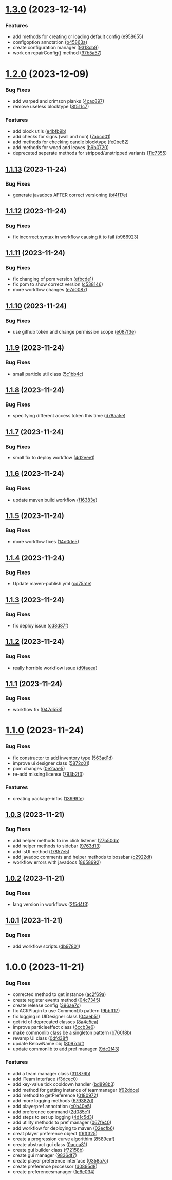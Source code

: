 # [1.3.0](https://github.com/AirshipCraft/AC-CommonLib/compare/v1.2.0...v1.3.0) (2023-12-14)


### Features

* add methods for creating or loading default config ([e958655](https://github.com/AirshipCraft/AC-CommonLib/commit/e9586551be2964dea59a1bee19e10ab81d6baba2))
* configoption annotation ([b45863a](https://github.com/AirshipCraft/AC-CommonLib/commit/b45863a13b9385fb5794478818a27f4e125ecba5))
* create configuration manager ([9318cb9](https://github.com/AirshipCraft/AC-CommonLib/commit/9318cb983941a50aa1c03340720e02781925f163))
* work on repairConfig() method ([97b5a57](https://github.com/AirshipCraft/AC-CommonLib/commit/97b5a57891547ee6e34f00c2fa800017f37bb6ff))

# [1.2.0](https://github.com/AirshipCraft/AC-CommonLib/compare/v1.1.13...v1.2.0) (2023-12-09)

### Bug Fixes

* add warped and crimson
  planks ([4cac897](https://github.com/AirshipCraft/AC-CommonLib/commit/4cac897dee1c0e436b894017a13df9c13d5ef96e))
* remove useless
  blocktype ([8f511c7](https://github.com/AirshipCraft/AC-CommonLib/commit/8f511c73bbdfbeea593b0a02198976b680d53f6a))

### Features

* add block
  utils ([e4bfb9b](https://github.com/AirshipCraft/AC-CommonLib/commit/e4bfb9bef9deb4ce450a6f621639fbe8d5c70412))
* add checks for signs (wall and
  non) ([7abcd01](https://github.com/AirshipCraft/AC-CommonLib/commit/7abcd01cfcd415264fbe6b5172a6b725f4412cb6))
* add methods for checking candle
  blocktype ([fe0be82](https://github.com/AirshipCraft/AC-CommonLib/commit/fe0be8253f4aebbb2a2a0274f8ba3ebc0e96080d))
* add methods for wood and
  leaves ([b9b0720](https://github.com/AirshipCraft/AC-CommonLib/commit/b9b0720436cc527276faca0f7980e9454d0470c4))
* deprecated seperate methods for stripped/unstripped
  variants ([11c7355](https://github.com/AirshipCraft/AC-CommonLib/commit/11c7355de8f5cc01b31e5c5dcea23dd286655c33))

## [1.1.13](https://github.com/AirshipCraft/AC-CommonLib/compare/v1.1.12...v1.1.13) (2023-11-24)

### Bug Fixes

* generate javadocs AFTER correct
  versioning ([bf4f17e](https://github.com/AirshipCraft/AC-CommonLib/commit/bf4f17e0c06d6d5c821aa7d7dc4ee52ed818d7d6))

## [1.1.12](https://github.com/AirshipCraft/AC-CommonLib/compare/v1.1.11...v1.1.12) (2023-11-24)

### Bug Fixes

* fix incorrect syntax in workflow causing it to
  fail ([b966923](https://github.com/AirshipCraft/AC-CommonLib/commit/b966923c89b8198d9ac3f2ba4a83e34bce33971c))

## [1.1.11](https://github.com/AirshipCraft/AC-CommonLib/compare/v1.1.10...v1.1.11) (2023-11-24)

### Bug Fixes

* fix changing of pom
  version ([efbcde1](https://github.com/AirshipCraft/AC-CommonLib/commit/efbcde122e6e79a45ab4dfdacc7eecb8c4cb8dc5))
* fix pom to show correct
  version ([c538146](https://github.com/AirshipCraft/AC-CommonLib/commit/c538146533d3bc5ac822d7f3c8bbb5a0fefdd734))
* more workflow
  changes ([e7d0087](https://github.com/AirshipCraft/AC-CommonLib/commit/e7d0087724f09adc0608e1a47d620a580b8303db))

## [1.1.10](https://github.com/AirshipCraft/AC-CommonLib/compare/v1.1.9...v1.1.10) (2023-11-24)

### Bug Fixes

* use github token and change permission
  scope ([e087f3e](https://github.com/AirshipCraft/AC-CommonLib/commit/e087f3e37ff238850ffd47e0838c27a79b332272))

## [1.1.9](https://github.com/AirshipCraft/AC-CommonLib/compare/v1.1.8...v1.1.9) (2023-11-24)

### Bug Fixes

* small particle util
  class ([5c1bb4c](https://github.com/AirshipCraft/AC-CommonLib/commit/5c1bb4cb65128ad6b9edab99dcbccdff7d7f8cd9))

## [1.1.8](https://github.com/AirshipCraft/AC-CommonLib/compare/v1.1.7...v1.1.8) (2023-11-24)

### Bug Fixes

* specifying different access token this
  time ([d78aa5e](https://github.com/AirshipCraft/AC-CommonLib/commit/d78aa5e609b05bb50ec2804bfe01d5297af9069f))

## [1.1.7](https://github.com/AirshipCraft/AC-CommonLib/compare/v1.1.6...v1.1.7) (2023-11-24)

### Bug Fixes

* small fix to deploy
  workflow ([4d2eee1](https://github.com/AirshipCraft/AC-CommonLib/commit/4d2eee1db36229eaa47993b4bd7484461a12dc6d))

## [1.1.6](https://github.com/AirshipCraft/AC-CommonLib/compare/v1.1.5...v1.1.6) (2023-11-24)

### Bug Fixes

* update maven build
  workflow ([f16383e](https://github.com/AirshipCraft/AC-CommonLib/commit/f16383e2821401876e4d692bf2bd17f68709bf50))

## [1.1.5](https://github.com/AirshipCraft/AC-CommonLib/compare/v1.1.4...v1.1.5) (2023-11-24)

### Bug Fixes

* more workflow
  fixes ([14d0de5](https://github.com/AirshipCraft/AC-CommonLib/commit/14d0de53bc7dcfe7aa88f0433addb787c70bb21b))

## [1.1.4](https://github.com/AirshipCraft/AC-CommonLib/compare/v1.1.3...v1.1.4) (2023-11-24)

### Bug Fixes

* Update
  maven-publish.yml ([cd75a1e](https://github.com/AirshipCraft/AC-CommonLib/commit/cd75a1e1153cf2b2260cff301b9a6c887ba5e1da))

## [1.1.3](https://github.com/AirshipCraft/AC-CommonLib/compare/v1.1.2...v1.1.3) (2023-11-24)

### Bug Fixes

* fix deploy
  issue ([cd8d87f](https://github.com/AirshipCraft/AC-CommonLib/commit/cd8d87f6abc6a58f6ef79e69845162593205472c))

## [1.1.2](https://github.com/AirshipCraft/AC-CommonLib/compare/v1.1.1...v1.1.2) (2023-11-24)

### Bug Fixes

* really horrible workflow
  issue ([d9faeea](https://github.com/AirshipCraft/AC-CommonLib/commit/d9faeea54fcb4a217ed49ea2ccfded73382fd595))

## [1.1.1](https://github.com/AirshipCraft/AC-CommonLib/compare/v1.1.0...v1.1.1) (2023-11-24)

### Bug Fixes

* workflow fix ([047d553](https://github.com/AirshipCraft/AC-CommonLib/commit/047d553f46ed00550b464067b68485e781831125))

# [1.1.0](https://github.com/AirshipCraft/AC-CommonLib/compare/v1.0.3...v1.1.0) (2023-11-24)

### Bug Fixes

* fix constructor to add inventory
  type ([563ad1d](https://github.com/AirshipCraft/AC-CommonLib/commit/563ad1d1e7581bff65b446c0f5ce6b12b185daf8))
* improve ui designer
  class ([5872c01](https://github.com/AirshipCraft/AC-CommonLib/commit/5872c01a20541fcfc1f954362b6f1f946cdd5daa))
* pom changes ([0e2aae5](https://github.com/AirshipCraft/AC-CommonLib/commit/0e2aae5c833f6e9101fe93f6d40676f5074ea212))
* re-add missing
  license ([793b2f3](https://github.com/AirshipCraft/AC-CommonLib/commit/793b2f3bfa02ce7c4692ad68e011d76e3b490111))

### Features

* creating
  package-infos ([13999fe](https://github.com/AirshipCraft/AC-CommonLib/commit/13999fe6b3b5f23f1350fd19c8494a94e8bc6309))

## [1.0.3](https://github.com/AirshipCraft/AC-CommonLib/compare/v1.0.2...v1.0.3) (2023-11-21)

### Bug Fixes

* add helper methods to inv click
  listener ([27b50da](https://github.com/AirshipCraft/AC-CommonLib/commit/27b50da49e412d22a011af7ebf5f52fed061fd96))
* add helper methods to
  sidebar ([9763d13](https://github.com/AirshipCraft/AC-CommonLib/commit/9763d13a6f2db935a9fb80ddf08e996491c40917))
* add isUI
  method ([f7857e5](https://github.com/AirshipCraft/AC-CommonLib/commit/f7857e5d1aad1fb522bc172db17f725569e163ea))
* add javadoc comments and helper methods to
  bossbar ([c2922df](https://github.com/AirshipCraft/AC-CommonLib/commit/c2922df86ffd06dd516b5cd2c40f110dbe67151e))
* workflow errors with
  javadocs ([8658992](https://github.com/AirshipCraft/AC-CommonLib/commit/8658992db3b07e67e68e8df96ab3c095faefc300))

## [1.0.2](https://github.com/AirshipCraft/AC-CommonLib/compare/v1.0.1...v1.0.2) (2023-11-21)

### Bug Fixes

* lang version in
  workflows ([2f5d4f3](https://github.com/AirshipCraft/AC-CommonLib/commit/2f5d4f32ac55fb6f400d141afef86e6af1cfaed6))

## [1.0.1](https://github.com/AirshipCraft/AC-CommonLib/compare/v1.0.0...v1.0.1) (2023-11-21)

### Bug Fixes

* add workflow
  scripts ([db97801](https://github.com/AirshipCraft/AC-CommonLib/commit/db97801b37461efce0f2c276dd84401d63aab456))

# 1.0.0 (2023-11-21)

### Bug Fixes

* corrected method to get
  instance ([ac2f69a](https://github.com/AirshipCraft/AC-CommonLib/commit/ac2f69a6c5bbc6a68bf4415ab1f5c5db291119d3))
* create register events
  method ([04c7345](https://github.com/AirshipCraft/AC-CommonLib/commit/04c73451a55fd3b101ffd2a3ae7f1afa136468f3))
* create release
  config ([396ae7c](https://github.com/AirshipCraft/AC-CommonLib/commit/396ae7c3c16e0845c4fe51ca5ccb2fba6c8ca1c4))
* fix ACRPlugin to use CommonLib
  pattern ([9bbff17](https://github.com/AirshipCraft/AC-CommonLib/commit/9bbff17f52475ac97d0a0620c2536db3f9eeac12))
* fix logging in UIDesigner
  class ([04aeb51](https://github.com/AirshipCraft/AC-CommonLib/commit/04aeb5138f5181a7fd687a9193f599921a2b67d1))
* get rid of deprecated
  classes ([8a4c5ea](https://github.com/AirshipCraft/AC-CommonLib/commit/8a4c5ea72fd369d5027cce7a7b86eff2200b21a9))
* improve particleeffect
  class ([6ccb3e6](https://github.com/AirshipCraft/AC-CommonLib/commit/6ccb3e667606bd9bf5706a2b6a9070988c3fcd65))
* make commonlib class be a singleton
  pattern ([b760f8b](https://github.com/AirshipCraft/AC-CommonLib/commit/b760f8b6a9e37cde4ad61b50f3e6db917861fb86))
* revamp UI
  class ([0dfd38f](https://github.com/AirshipCraft/AC-CommonLib/commit/0dfd38f215629f5846ae6f873d292ca0aaae693b))
* update BelowName
  obj ([8097ddf](https://github.com/AirshipCraft/AC-CommonLib/commit/8097ddf355967223b84d89f65ac924f5096363e5))
* update commonlib to add pref
  manager ([9dc2f43](https://github.com/AirshipCraft/AC-CommonLib/commit/9dc2f4399111fccb9590b68514c11fed70dca8ed))

### Features

* add a team manager
  class ([311876b](https://github.com/AirshipCraft/AC-CommonLib/commit/311876b1d7fc8f910973c9fc995299d06cc57041))
* add ITeam
  interface ([f3dcec0](https://github.com/AirshipCraft/AC-CommonLib/commit/f3dcec08c2961d8188520fea9f20af9e97288b81))
* add key-value tick cooldown
  handler ([bd898b3](https://github.com/AirshipCraft/AC-CommonLib/commit/bd898b32c9b510ffa1a38949343659f74a825171))
* add method for getting instance of
  teammanager ([f92ddce](https://github.com/AirshipCraft/AC-CommonLib/commit/f92ddce7491d94bca35a0484e3dacdd6b7327279))
* add method to
  getPreference ([0180972](https://github.com/AirshipCraft/AC-CommonLib/commit/0180972c6d8ee716e81ee9a9cd8b23e8f4240f70))
* add more logging
  methods ([679382d](https://github.com/AirshipCraft/AC-CommonLib/commit/679382d9231c5cc0f31a67fb5f414e18d84bc954))
* add playerpref
  annotation ([c0b40e5](https://github.com/AirshipCraft/AC-CommonLib/commit/c0b40e54732209874660dea37d8d45600acdc8bb))
* add preference
  command ([2d085c1](https://github.com/AirshipCraft/AC-CommonLib/commit/2d085c176cc019dea9d2f82fef420c1d06851566))
* add steps to set up
  logging ([4d1c5d3](https://github.com/AirshipCraft/AC-CommonLib/commit/4d1c5d32aa3232fac251b03a40d248e93ffa8d03))
* add utility methods to pref
  manager ([067fe40](https://github.com/AirshipCraft/AC-CommonLib/commit/067fe405a34df44ed1be03596688b8793b10b645))
* add workflow for deploying to
  maven ([02ecfb6](https://github.com/AirshipCraft/AC-CommonLib/commit/02ecfb64c62822112bc96f2bb1c15baf44a835f9))
* creat player preference
  object ([f9ff325](https://github.com/AirshipCraft/AC-CommonLib/commit/f9ff32545819f618051becbdac574a1ed3470810))
* create a progression curve
  algorithim ([8589eaf](https://github.com/AirshipCraft/AC-CommonLib/commit/8589eaf137e6b023cb290f2f8523bea84680d240))
* create abstract gui
  class ([0acca81](https://github.com/AirshipCraft/AC-CommonLib/commit/0acca81deec5a937b08d579c5d85c2b0dc3c37a9))
* create gui builder
  class ([f72158b](https://github.com/AirshipCraft/AC-CommonLib/commit/f72158bb08bdb0ff300c7baa1d5f0dcbc45c287f))
* create gui
  manager ([9836df7](https://github.com/AirshipCraft/AC-CommonLib/commit/9836df7c95d3595b7bc1b9e8ffc85fa6cced3066))
* create player preference
  interface ([0358a7c](https://github.com/AirshipCraft/AC-CommonLib/commit/0358a7c4cb55e06ac96b65f43594ef0bab994459))
* create preference
  processor ([d0895d8](https://github.com/AirshipCraft/AC-CommonLib/commit/d0895d8da6c4ac145c0b2522f73b560af5176a90))
* create
  preferencesmanager ([1e6e034](https://github.com/AirshipCraft/AC-CommonLib/commit/1e6e034fb978926015bdebddb8ac38912da6ab38))
